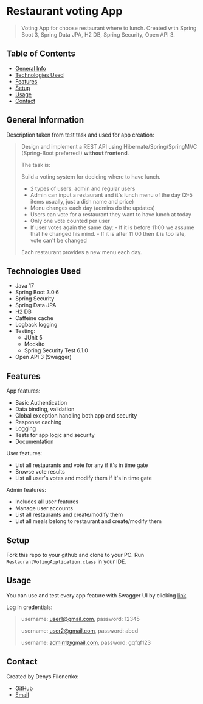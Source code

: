 # Restaurant voting App
> Voting App for choose restaurant where to lunch. Created with Spring Boot 3, Spring Data JPA, H2 DB, Spring Security, Open API 3. 

## Table of Contents
* [General Info](#general-information)
* [Technologies Used](#technologies-used)
* [Features](#features)
* [Setup](#setup)
* [Usage](#usage)
* [Contact](#contact)

## General Information
Description taken from test task and used for app creation: 

>Design and implement a REST API using Hibernate/Spring/SpringMVC (Spring-Boot preferred!) **without frontend**.
>
>The task is:
>
>Build a voting system for deciding where to have lunch.
>
>* 2 types of users: admin and regular users
>* Admin can input a restaurant and it's lunch menu of the day (2-5 items usually, just a dish name and price)
>* Menu changes each day (admins do the updates)
>* Users can vote for a restaurant they want to have lunch at today
>* Only one vote counted per user
>* If user votes again the same day:
    - If it is before 11:00 we assume that he changed his mind.
    - If it is after 11:00 then it is too late, vote can't be changed
>
>Each restaurant provides a new menu each day.

## Technologies Used
- Java 17
- Spring Boot 3.0.6
- Spring Security
- Spring Data JPA
- H2 DB
- Caffeine cache
- Logback logging
- Testing:
  - JUnit 5
  - Mockito
  - Spring Security Test 6.1.0
- Open API 3 (Swagger)


## Features
App features:
- Basic Authentication
- Data binding, validation
- Global exception handling both app and security
- Response caching
- Logging
- Tests for app logic and security
- Documentation


User features:
- List all restaurants and vote for any if it's in time gate
- Browse vote results
- List all user's votes and modify them if it's in time gate

Admin features:
- Includes all user features
- Manage user accounts
- List all restaurants and create/modify them
- List all meals belong to restaurant and create/modify them

## Setup
Fork this repo to your github and clone to your PC. Run `RestaurantVotingApplication.class` in your IDE. 


## Usage
You can use and test every app feature with Swagger UI by clicking [link](http://localhost:8080/restaurant-voting/swagger-ui.html).

Log in credentials:
>username: user1@gmail.com,  password: 12345
> 
>username: user2@gmail.com,  password: abcd
> 
>username: admin1@gmail.com,  password: gqfqf123

## Contact
Created by Denys Filonenko:
- [GitHub](https://github.com/DenysFlnk)
- [Email](mailto:filonenko.denys94@gmail.com)
